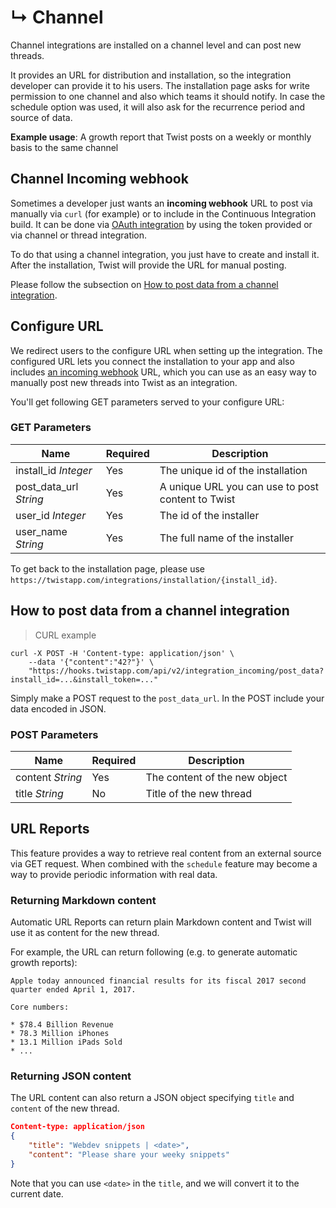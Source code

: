 # &#8627; Channel

Channel integrations are installed on a channel level and can post new threads.

It provides an URL for distribution and installation, so the integration
developer can provide it to his users. The installation page asks for write
permission to one channel and also which teams it should notify. In case the
schedule option was used, it will also ask for the recurrence period and source
of data.

**Example usage**: A growth report that Twist posts on a weekly or monthly
basis to the same channel


## Channel Incoming webhook

Sometimes a developer just wants an **incoming webhook** URL to post
via manually via `curl` (for example) or to include in the Continuous
Integration build. It can be done via [OAuth integration](#oauth) by
using the token provided or via channel or thread integration.

To do that using a channel integration, you just have to create and install
it. After the installation, Twist will provide the URL for manual posting.

Please follow the subsection on
[How to post data from a channel integration](#how-to-post-data-from-a-channel-integration).


## Configure URL

We redirect users to the configure URL when setting up the integration. The
configured URL lets you connect the installation to your app and also
includes [an incoming webhook](#channel-incoming-webhook) URL, which you can use
as an easy way to manually post new threads into Twist as an integration.

You'll get following GET parameters served to your configure URL:


### GET Parameters

| Name | Required | Description |
| --- | --- | --- |
| install_id *Integer* | Yes | The unique id of the installation |
| post_data_url *String* | Yes | A unique URL you can use to post content to Twist |
| user_id *Integer* | Yes | The id of the installer |
| user_name *String* | Yes | The full name of the installer |

To get back to the installation page, please use
`https://twistapp.com/integrations/installation/{install_id}`.

## How to post data from a channel integration

> CURL example

```shell
curl -X POST -H 'Content-type: application/json' \
    --data '{"content":"42?"}' \
    "https://hooks.twistapp.com/api/v2/integration_incoming/post_data?install_id=...&install_token=..."
```

Simply make a POST request to the `post_data_url`. In the POST include your data
encoded in JSON.

### POST Parameters

| Name | Required | Description |
| --- | --- | --- |
| content *String* | Yes | The content of the new object |
| title *String* | No | Title of the new thread |


## URL Reports

This feature provides a way to retrieve real content from an external source via
GET request. When combined with the `schedule` feature may become a way to
provide periodic information with real data.

### Returning Markdown content

Automatic URL Reports can return plain Markdown content and Twist will use it as
content for the new thread.

For example, the URL can return following (e.g. to generate automatic growth
reports):

```text
Apple today announced financial results for its fiscal 2017 second quarter ended April 1, 2017.

Core numbers:

* $78.4 Billion Revenue
* 78.3 Million iPhones
* 13.1 Million iPads Sold
* ...
```

### Returning JSON content

The URL content can also return a JSON object specifying `title` and `content`
of the new thread.


```json
Content-type: application/json
{
    "title": "Webdev snippets | <date>",
    "content": "Please share your weeky snippets"
}
```

Note that you can use `<date>` in the `title`, and we will convert it to the
current date.

